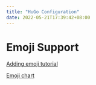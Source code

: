 ```yaml
---
title: "HuGo Configuration"
date: 2022-05-21T17:39:42+08:00
---
```


# Emoji Support
[Adding emoji tutorial](https://stackoverflow.com/questions/41047920/adding-emoji-to-a-hugo-page-variable)

[Emoji chart](https://www.webfx.com/tools/emoji-cheat-sheet/)



